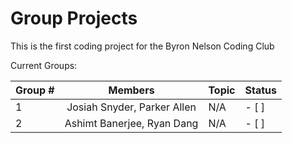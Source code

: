 # Group Projects

This is the first coding project for the Byron Nelson Coding Club

Current Groups:


| Group # |           Members           | Topic | Status |
| --------- | :---------------------------: | ------- | -------- |
| 1       | Josiah Snyder, Parker Allen | N/A   | - [ ]    |
| 2       | Ashimt Banerjee, Ryan Dang | N/A   | - [ ]    |
